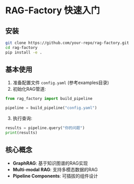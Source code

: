 # RAG-Factory 快速入门

## 安装

```bash
git clone https://github.com/your-repo/rag-factory.git
cd rag-factory
pip install -e .
```

## 基本使用

1. 准备配置文件 `config.yaml` (参考examples目录)
2. 初始化RAG管道:

```python
from rag_factory import build_pipeline

pipeline = build_pipeline("config.yaml")
```

3. 执行查询:

```python
results = pipeline.query("你的问题")
print(results)
```

## 核心概念

- **GraphRAG**: 基于知识图谱的RAG实现
- **Multi-modal RAG**: 支持多模态数据的RAG
- **Pipeline Components**: 可插拔的组件设计